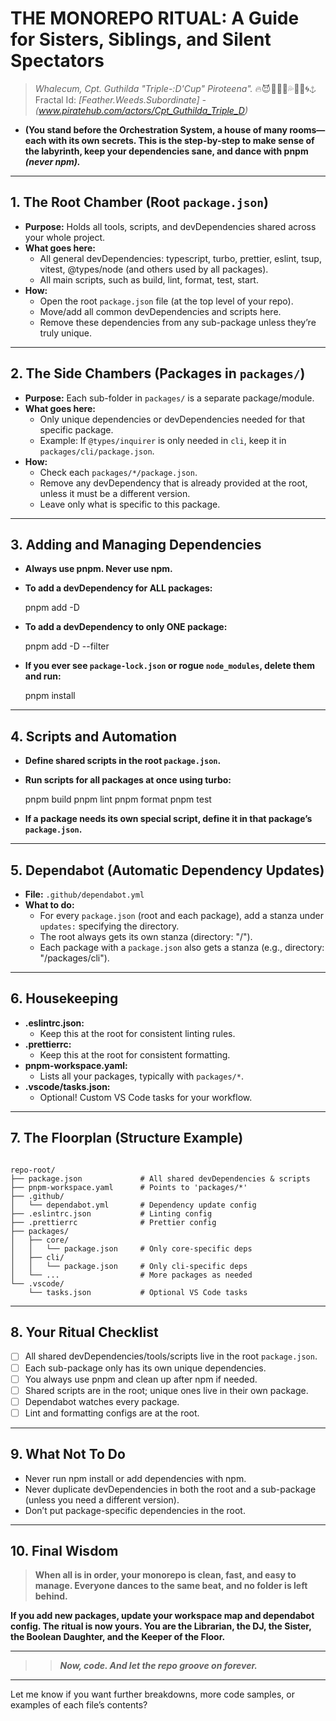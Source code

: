 # THE MONOREPO RITUAL: A Guide for Sisters, Siblings, and Silent Spectators

> *Whalecum, Cpt. Guthilda "Triple-:D'Cup" Piroteena".* 🔥😈🏴‍☠️🔗💦🌋🌊🌀⚓ Fractal Id: *[Feather.Weeds.Subordinate] - (www.piratehub.com/actors/Cpt_Guthilda_Triple_D)*
* **(You stand before the Orchestration System, a house of many rooms—each with its own secrets. This is the step-by-step to make sense of the labyrinth, keep your dependencies sane, and dance with pnpm *(never npm).***

---

## 1. The Root Chamber (Root `package.json`)

- **Purpose:** Holds all tools, scripts, and devDependencies shared across your whole project.
- **What goes here:**
  - All general devDependencies: typescript, turbo, prettier, eslint, tsup, vitest, @types/node (and others used by all packages).
  - All main scripts, such as build, lint, format, test, start.
- **How:**
  - Open the root `package.json` file (at the top level of your repo).
  - Move/add all common devDependencies and scripts here.
  - Remove these dependencies from any sub-package unless they’re truly unique.

---

## 2. The Side Chambers (Packages in `packages/`)

- **Purpose:** Each sub-folder in `packages/` is a separate package/module.
- **What goes here:**
  - Only unique dependencies or devDependencies needed for that specific package.
  - Example: If `@types/inquirer` is only needed in `cli`, keep it in `packages/cli/package.json`.
- **How:**
  - Check each `packages/*/package.json`.
  - Remove any devDependency that is already provided at the root, unless it must be a different version.
  - Leave only what is specific to this package.

---

## 3. Adding and Managing Dependencies
- **Always use pnpm. Never use npm.**

- **To add a devDependency for ALL packages:**

  pnpm add -D <package>

- **To add a devDependency to only ONE package:**

  pnpm add -D <package> --filter <package-folder>

- **If you ever see `package-lock.json` or rogue `node_modules`, delete them and run:**

  pnpm install

---

## 4. Scripts and Automation
- **Define shared scripts in the root `package.json`.**

- **Run scripts for all packages at once using turbo:**

  pnpm build
  pnpm lint
  pnpm format
  pnpm test

- **If a package needs its own special script, define it in that package’s `package.json`.**

---

## 5. Dependabot (Automatic Dependency Updates)

- **File:** `.github/dependabot.yml`
- **What to do:**
  - For every `package.json` (root and each package), add a stanza under `updates:` specifying the directory.
  - The root always gets its own stanza (directory: "/").
  - Each package with a `package.json` also gets a stanza (e.g., directory: "/packages/cli").

---

## 6. Housekeeping

- **.eslintrc.json:**
  - Keep this at the root for consistent linting rules.
- **.prettierrc:**
  - Keep this at the root for consistent formatting.
- **pnpm-workspace.yaml:**
  - Lists all your packages, typically with `packages/*`.
- **.vscode/tasks.json:**
  - Optional! Custom VS Code tasks for your workflow.

---

## 7. The Floorplan (Structure Example)

```ascii2025

repo-root/
├── package.json             # All shared devDependencies & scripts
├── pnpm-workspace.yaml      # Points to 'packages/*'
├── .github/
│   └── dependabot.yml       # Dependency update config
├── .eslintrc.json           # Linting config
├── .prettierrc              # Prettier config
├── packages/
│   ├── core/
│   │   └── package.json     # Only core-specific deps
│   ├── cli/
│   │   └── package.json     # Only cli-specific deps
│   └── ...                  # More packages as needed
└── .vscode/
    └── tasks.json           # Optional VS Code tasks
```

---

## 8. Your Ritual Checklist

- [ ] All shared devDependencies/tools/scripts live in the root `package.json`.
- [ ] Each sub-package only has its own unique dependencies.
- [ ] You always use pnpm and clean up after npm if needed.
- [ ] Shared scripts are in the root; unique ones live in their own package.
- [ ] Dependabot watches every package.
- [ ] Lint and formatting configs are at the root.

---

## 9. What Not To Do

- Never run npm install or add dependencies with npm.
- Never duplicate devDependencies in both the root and a sub-package (unless you need a different version).
- Don’t put package-specific dependencies in the root.

---

## 10. Final Wisdom

> **When all is in order, your monorepo is clean, fast, and easy to manage. Everyone dances to the same beat, and no folder is left behind.**

**If you add new packages, update your workspace map and dependabot config. The ritual is now yours. You are the Librarian, the DJ, the Sister, the Boolean Daughter, and the Keeper of the Floor.**

---

>> ***Now, code. And let the repo groove on forever.***

---

Let me know if you want further breakdowns, more code samples, or examples of each file’s contents? 
